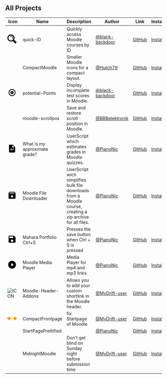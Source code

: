 ## All Projects

<table>
    <thead>
        <tr>
            <th>Icon</th>
            <th>Name</th>
            <th>Description</th>
            <th>Author</th>
            <th>Link</th>
            <th>Install</th>
        </tr>
    </thead>
    <tbody>
        <tr>
            <!-- quick ID -->
            <td><img src="https://github.com/BBBaden-Moodle-userscripts/quick-ID/raw/main/icon.svg" alt="ICON" width="30" height="30"></td>
            <td>quick-ID</td>
            <td>Quickly access Moodle courses by ID</td>
            <td><a href="https://github.com/black-backdoor">@black-backdoor</a></td>
            <td><a href="https://github.com/BBBaden-Moodle-userscripts/quick-ID">GitHub</a></td>
            <td><a href="https://github.com/BBBaden-Moodle-userscripts/quick-ID/raw/main/quick-ID.user.js">Install</a></td>
        </tr>
        <tr>
            <!-- CompactMoodle -->
            <td></td>
            <td>CompactMoodle</td>
            <td>Smaller Moodle icons for a compact layout.</td>
            <td><a href="https://github.com/Hutch79">@Hutch79</a></td>
            <td><a href="https://github.com/Hutch79/CompactMoodle">GitHub</a></td>
            <td><a href="https://raw.githubusercontent.com/Hutch79/CompactMoodle/main/compactMoodle.user.css">Install</a></td>
        </tr>
        <tr>
            <!-- potential-Points -->
            <td><img src="https://github.com/BBBaden-Moodle-userscripts/potential-Points/raw/main/icon.svg" alt="ICON" width="30" height="30"></td>
            <td>potential-Points</td>
            <td>Display incomplete test scores in Moodle.</td>
            <td><a href="https://github.com/black-backdoor">@black-backdoor</a></td>
            <td><a href="https://github.com/BBBaden-Moodle-userscripts/potential-Points">GitHub</a></td>
            <td><a href="https://github.com/BBBaden-Moodle-userscripts/potential-Points/raw/main/potential_points.user.js">Install</a></td>
        </tr>
        <tr>
            <!-- moodle-scrollpos -->
            <td></td>
            <td>moodle-scrollpos</td>
            <td>Save and restore scroll position in Moodle.</td>
            <td><a href="https://github.com/BBBelektronik">@BBBelektronik</a></td>
            <td><a href="https://github.com/BBBelektronik/moodle-scrollpos">GitHub</a></td>
            <td><a href="https://raw.githubusercontent.com/BBBelektronik/moodle-scrollpos/main/moodle_scrollpos.user.js">Install</a></td>
        </tr>
        <tr>
            <!-- What-is-my-approximate-grade -->
            <td><img src="https://github.com/BBBaden-Moodle-userscripts/What-is-my-approximate-grade/blob/main/icon/icon.png?raw=true" alt="ICON" width="30" height="30"></td>
            <td>What is my approximate grade?</td>
            <td>UserScript which estimates grades in Moodle quizzes.</td>
            <td><a href="https://github.com/pianonic">@PianoNic</a></td>
            <td><a href="https://github.com/BBBaden-Moodle-userscripts/What-is-my-approximate-grade">GitHub</a></td>
            <td><a href="https://github.com/BBBaden-Moodle-userscripts/What-is-my-approximate-grade/raw/main/approximate_grade.user.js">Install</a></td>
        </tr>
        <tr>
            <!-- Download-All-Files -->
            <td><img src="https://github.com/BBBaden-Moodle-userscripts/Download-All-Files/blob/main/ico/icon.png?raw=true" alt="ICON" width="30" height="30"></td>
            <td>Moodle File Downloader</td>
            <td>UserScript wich simplifies bulk file downloads from a Moodle course, creating a zip archive for all files.</td>
            <td><a href="https://github.com/pianonic">@PianoNic</a></td>
            <td><a href="https://github.com/BBBaden-Moodle-userscripts/Download-All-Files">GitHub</a></td>
            <td><a href="https://github.com/BBBaden-Moodle-userscripts/Download-All-Files/raw/main/download-all-files.user.js">Install</a></td>
        </tr>
        <tr>
            <!-- Mahara Portfolio Ctrl+S   -->
            <td><img src="https://github.com/BBBaden-Moodle-userscripts/Mahara-Portfolio-Ctrl-S/blob/main/icon/saveIcon.png?raw=true" alt="ICON" width="30" height="30"></td>
            <td>Mahara Portfolio Ctrl+S</td>
            <td>Presses the save button when Ctrl + S is pressed</td>
            <td><a href="https://github.com/pianonic">@PianoNic</a></td>
            <td><a href="https://github.com/BBBaden-Moodle-userscripts/Mahara-Portfolio-Ctrl-S">GitHub</a></td>
            <td><a href="https://github.com/BBBaden-Moodle-userscripts/Mahara-Portfolio-Ctrl-S/raw/main/Mahara-Portfolio-Ctrl-S.user.js">Install</a></td>
        </tr>
        <tr>
            <!-- Media Player   -->
            <td><img src="https://github.com/BBBaden-Moodle-userscripts/MediaPlayer/blob/main/icon/playerIcon.png?raw=true" alt="ICON" width="30" height="30"></td>
            <td>Moodle Media Player</td>
            <td>Media Player for mp4 and mp3 links</td>
            <td><a href="https://github.com/pianonic">@PianoNic</a></td>
            <td><a href="https://github.com/BBBaden-Moodle-userscripts/MediaPlayer">GitHub</a></td>
            <td><a href="https://github.com/BBBaden-Moodle-userscripts/MediaPlayer/raw/main/MediaPlayer.user.js">Install</a></td>
        </tr>
        <tr>
            <!-- Moodle-Header-Addons  -->
            <td><img src="https://github.com/MyDrift-user/Moodle-Header-Addons/raw/main/header-icon.png" alt="ICON" width="30" height="30"></td>
            <td>Moodle-Header-Addons</td>
            <td>Allows you to add your custom shortlink in the Moodle header.</td>
            <td><a href="https://github.com/MyDrift-user">@MyDrift-user</a></td>
            <td><a href="https://github.com/MyDrift-user/Moodle-Header-Addons">GitHub</a></td>
            <td><a href="https://github.com/MyDrift-user/Moodle-Header-Addons/raw/main/Moodle-Header-Addons.user.js">Install</a></td>
        </tr>
        <tr>
            <!-- CompactFrontpage -->
            <td><img src="https://github.com/MyDrift-user/CompactFrontpage/blob/main/compact.png?raw=true" alt="ICON" width="30" height="30"></td>
            <td>CompactFrontpage</td>
            <td>fix Startpage of Moodle</td>
            <td><a href="https://github.com/MyDrift-user">@MyDrift-user</a></td>
            <td><a href="https://github.com/MyDrift-user/CompactFrontpage">GitHub</a></td>
            <td><a href="https://github.com/MyDrift-user/CompactFrontpage/raw/main/CompactFrontpage.user.js">Install</a></td>
        </tr>
        <tr>
            <!-- StartPagePrettified -->
            <td></td>
            <td>StartPagePrettified</td>
            <td></td>
            <td><a href="https://github.com/Pianonic">@PianoNic</a></td>
            <td><a href="https://github.com/BBBaden-Moodle-userscripts/StartPagePrettified">GitHub</a></td>
            <td><a href="https://github.com/BBBaden-Moodle-userscripts/StartPagePrettified/raw/main/StartPagePrettified.user.js">Install</a></td>
        </tr>
        <tr>
            <!-- MidnightMoodle -->
            <td></td>
            <td>MidnightMoodle</td>
            <td>Don't get blind on Sunday night before submission time</td>
            <td><a href="https://github.com/MyDrift-user">@MyDrift-user</a></td>
            <td><a href="https://github.com/MyDrift-user/MidnightMoodle">GitHub</a></td>
            <td><a href="https://github.com/MyDrift-user/MidnightMoodle/raw/main/MidnightMoodle.user.css">Install</a></td>
        </tr>
    </tbody>
</table>
